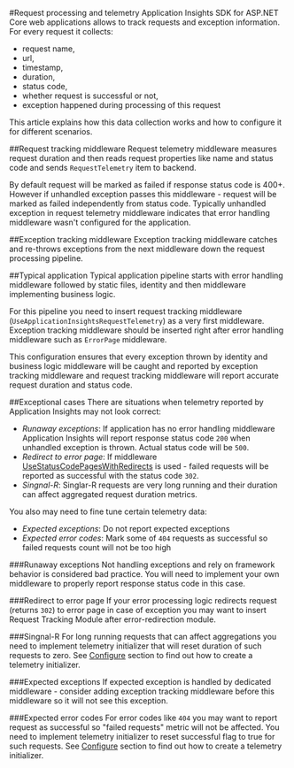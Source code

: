 #Request processing and telemetry
Application Insights SDK for ASP.NET Core web applications allows to track requests and exception information. For every request it collects:

- request name, 
- url, 
- timestamp, 
- duration, 
- status code, 
- whether request is successful or not, 
- exception happened during processing of this request

This article explains how this data collection works and how to configure it for different scenarios.

##Request tracking middleware
Request telemetry middleware measures request duration and then reads request properties like name and status code and sends ```RequestTelemetry``` item to backend.

By default request will be marked as failed if response status code is 400+. However if unhandled exception passes this middleware - request will be marked as failed independently from status code. Typically unhandled exception in request telemetry middleware indicates that error handling middleware wasn't configured for the application.

##Exception tracking middleware
Exception tracking middleware catches and re-throws exceptions from the next middleware down the request processing pipeline. 

##Typical application
Typical application pipeline starts with error handling middleware followed by static files, identity and then middleware implementing business logic.

For this pipeline you need to insert request tracking middleware (```UseApplicationInsightsRequestTelemetry```) as a very first middleware. Exception tracking middleware should be inserted right after error handling middleware such as ```ErrorPage``` middleware. 

This configuration ensures that every exception thrown by identity and business logic middleware will be caught and reported by exception tracking middleware and request tracking middleware will report accurate request duration and status code.

##Exceptional cases
There are situations when telemetry reported by Application Insights may not look correct:

- *Runaway exceptions*: If application has no error handling middleware Application Insights will report response status code ```200``` when unhandled exception is thrown. Actual status code will be ```500```.
- *Redirect to error page*: If middleware [UseStatusCodePagesWithRedirects](https://github.com/aspnet/Diagnostics/blob/b1643b438aa947370868b4d5ee7727c27f2d78cb/src/Microsoft.AspNet.Diagnostics/StatusCodePagesExtensions.cs#L76) is used - failed requests will be reported as successful with the status code ```302```.
- *Singnal-R*: Singlar-R requests are very long running and their duration can affect aggregated request duration metrics.

You also may need to fine tune certain telemetry data:
- *Expected exceptions*: Do not report expected exceptions
- *Expected error codes*: Mark some of ```404``` requests as successful so failed requests count will not be too high


###Runaway exceptions
Not handling exceptions and rely on framework behavior is considered bad practice. You will need to implement your own middleware to properly report response status code in this case.

###Redirect to error page
If your error processing logic redirects request (returns ```302```) to error page in case of exception you may want to insert Request Tracking Module after error-redirection module.

###Singnal-R
For long running requests that can affect aggregations you need to implement telemetry initializer that will reset duration of such requests to zero. See [Configure](https://github.com/Microsoft/ApplicationInsights-aspnet5/wiki/Configure/) section to find out how to create a telemetry initializer.

###Expected exceptions
If expected exception is handled by dedicated middleware - consider adding exception tracking middleware before this middleware so it will not see this exception.

###Expected error codes
For error codes like ```404``` you may want to report request as successful so "failed requests" metric will not be affected. You need to implement telemetry initializer to reset successful flag to true for such requests. See [Configure](https://github.com/Microsoft/ApplicationInsights-aspnet5/wiki/Configure/) section to find out how to create a telemetry initializer.
